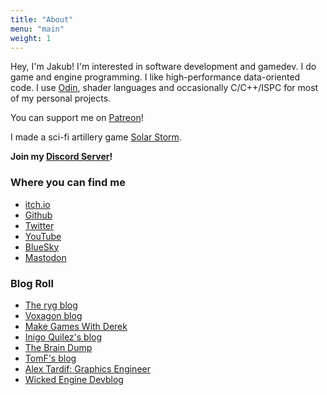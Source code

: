 ```yaml
---
title: "About"
menu: "main"
weight: 1
---
```


Hey, I'm Jakub! I'm interested in software development and gamedev. I do game and engine programming. I like high-performance data-oriented code. I use [Odin](https://odin-lang.org), shader languages and occasionally C/C++/ISPC for most of my personal projects.

You can support me on [Patreon](https://www.patreon.com/jakubtomsu)!

I made a sci-fi artillery game [Solar Storm](https://jakubtomsu.github.io/solarstorm).

**Join my [Discord Server](https://discord.com/invite/wn5jMMMYe4)!**

### Where you can find me
- [itch.io](https://jakubtomsu.itch.io/)
- [Github](https://github.com/jakubtomsu)
- [Twitter](https://twitter.com/jakubtomsu_)
- [YouTube](https://youtube.com/@jakubtomsu)
- [BlueSky](https://bsky.app/profile/jakubtomsu.bsky.social)
- [Mastodon](https://mastodon.gamedev.place/@jakubtomsu)

### Blog Roll
- [The ryg blog](https://fgiesen.wordpress.com/)
- [Voxagon blog](https://blog.voxagon.se/)
- [Make Games With Derek](https://www.derekyu.com/makegames/)
- [Inigo Quilez's blog](https://iquilezles.org/)
- [The Brain Dump](https://floooh.github.io/)
- [TomF's blog](https://tomforsyth1000.github.io/blog.wiki.html)
- [Alex Tardif: Graphics Engineer](https://alextardif.com/)
- [Wicked Engine Devblog](https://wickedengine.net/category/devblog/)
